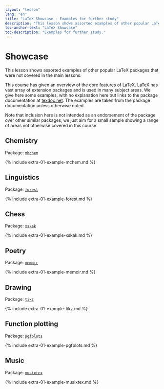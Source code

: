 ```yaml
---
layout: "lesson"
lang: "en"
title: "LaTeX Showcase - Examples for further study"
description: "This lesson shows assorted examples of other popular LaTeX packages that were not covered in the main lessons."
toc-anchor-text: "LaTeX Showcase"
toc-description: "Examples for further study."
---
```


# Showcase

<span
  class="summary">This lesson shows assorted examples of other popular LaTeX packages that were not covered in the main lessons.</span>

This course has given an overview of the core features of LaTeX.
LaTeX has vast array of extension packages and is used in many subject
areas.  We give here some examples, with no explanation here but links
to the package documentation at [texdoc.net](https://texdoc.net).
The examples are taken from the package documentation unless otherwise noted.

<p
  class="hint">Note that inclusion here is not intended as an endorsement of the package over other similar packages, we just aim for a small sample showing a range of areas not otherwise covered in this course.</p>

## Chemistry

Package: [`mhchem`](https://texdoc.net/pkg/mhchem)

{% include extra-01-example-mchem.md %}

## Linguistics

Package: [`forest`](https://texdoc.net/pkg/forest)

{% include extra-01-example-forest.md %}

## Chess

<!-- not 2017 -->
Package: [`xskak`](https://texdoc.net/pkg/xskak)

{% include extra-01-example-xskak.md %}


## Poetry

Package: [`memoir`](https://texdoc.net/pkg/memoir)

{% include extra-01-example-memoir.md %}


## Drawing
<!-- not 2017 -->
Package: [`tikz`](https://texdoc.net/pkg/tikz)


{% include extra-01-example-tikz.md %}


## Function plotting

Package: [`pgfplots`](https://texdoc.net/pkg/pgfplots)


{% include extra-01-example-pgfplots.md %}


## Music

Package: [`musixtex`](https://texdoc.net/pkg/musixtex)



{% include extra-01-example-musixtex.md %}

